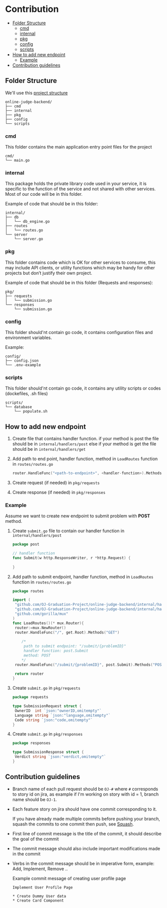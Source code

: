 
# Contribution

- [Folder Structure](#folder-structure)
  * [cmd](#cmd)
  * [internal](#internal)
  * [pkg](#pkg)
  * [config](#config)
  * [scripts](#scripts)
- [How to add new endpoint](#how-to-add-new-endpoint)
  * [Example](#example)
- [Contribution guidelines](#contribution-guidelines)

## Folder Structure

We'll use this [project structure](https://dev.to/jinxankit/go-project-structure-and-guidelines-4ccm)

```
online-judge-backend/
├── cmd
├── internal
├── pkg
├── config
└── scripts
```


### cmd
This folder contains the main application entry point files for the project

```
cmd/
└── main.go
```

### internal
This package holds the private library code used in your service, it is specific to the function of the service and not shared with other services. Most of our code will be in this folder.

Example of code that should be in this folder:

```
internal/
├── db
│   └── db_engine.go
├── routes
│   └── routes.go
└── server
    └── server.go
```



### pkg
This folder contains code which is OK for other services to consume, this may include API clients, or utility functions which may be handy for other projects but don’t justify their own project.

Example of code that should be in this folder (Requests and responses):
```
pkg/
├── requests
│   └── submission.go
└── responses
    └── submission.go
```
### config
This folder should'nt contain go code, it contains configuration files and environment variables.

Example:

```
config/
├── config.json
└── .env-example
```

### scripts
This folder should'nt contain go code, it contains any utility scripts or codes (dockefiles, .sh files)
```
scripts/
└── database
    └── populate.sh
```

## How to add new endpoint

1. Create file that contains handler function.
   if your method is post the file should be in `internal/handlers/post`
   else if your method is get the file should be in `internal/handlers/get`

2. Add path to end point, handler function, method in `LoadRoutes` function in `routes/routes.go`

   ```go
   router.HandleFunc("<path-to-endpoint>", <handler-function>).Methods("<method>")
   ```

3. Create request (if needed) in `pkg/requests`

4. Create response (if needed) in  `pkg/responses`

### Example

Assume we want to create new endpoint to submit problem with **POST** method.

1. Create `submit.go` file to contain our handler function in `internal/handlers/post`

   ```go
   package post
   
   // handler function
   func Submit(w http.ResponseWriter, r *http.Request) {
       
   }
   ```

2. Add path to submit endpoint, handler function, method in `LoadRoutes` function in `routes/routes.go`

   ```go
   package routes
   
   import (
   	"github.com/OJ-Graduation-Project/online-judge-backend/internal/handlers/get"
   	"github.com/OJ-Graduation-Project/online-judge-backend/internal/handlers/post"
   	"github.com/gorilla/mux"
   )
   func LoadRoutes()(* mux.Router){
   	router:=mux.NewRouter()
   	router.HandleFunc("/", get.Root).Methods("GET")	
   	
       /*
       	path to submit endpoint: "/submit/{problemID}"
       	handler function: post.Submit
       	method: POST
       */
   	router.HandleFunc("/submit/{problemID}", post.Submit).Methods("POST") // this is the added line
   	
   	return router
   }
   ```

3. Create `submit.go` in `pkg/requests`

   ```go
   package requests
   
   type SubmissionRequest struct {
   	OwnerID  int `json:"ownerID,omitempty"`
   	Language string `json:"language,omitempty"`
   	Code string `json:"code,omitempty"`
   }
   
   ```

4. Create `submit.go` in `pkg/responses`

   ```go
   package responses
   
   type SubmissionResponse struct {
   	Verdict string `json:"verdict,omitempty"`
   }
   ```

## Contribution guidelines

- Branch name of each pull request should be `OJ-#` where `#` corresponds to story id on jira, as example if I'm working on story with id = 1, branch name should be `OJ-1`.

- Each feature story on jira should have one commit corresponding to it. 

  If you have already made multiple commits before pushing your branch, squash the commits to one commit  then push, see [Squash](https://onlinejudge.atlassian.net/wiki/spaces/OJ/pages/33060/Squash).

- First line of commit message is the title of the commit, it should describe the goal of the commit

- The commit message should also include important modifications made in the commit

- Verbs in the commit message should be in imperative form, example: Add, Implement, Remove ..

  Example commit message of creating user profile page

  ```
  Implement User Profile Page
  
  * Create Dummy User data
  * Create Card Component
  ```


